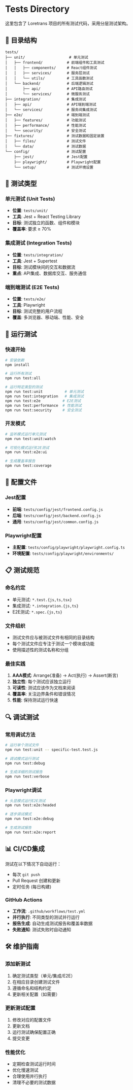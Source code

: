 # Tests Directory

这里包含了 Loretrans 项目的所有测试代码，采用分层测试架构。

## 📁 目录结构

```
tests/
├── unit/                    # 单元测试
│   ├── frontend/           # 前端组件和工具测试
│   │   ├── components/     # React组件测试
│   │   ├── services/       # 服务层测试
│   │   └── utils/          # 工具函数测试
│   └── backend/            # 后端逻辑测试
│       ├── api/            # API路由测试
│       └── services/       # 微服务测试
├── integration/            # 集成测试
│   ├── api/                # API端到端测试
│   └── services/           # 服务间集成测试
├── e2e/                    # 端到端测试
│   ├── features/           # 功能测试
│   ├── performance/        # 性能测试
│   └── security/           # 安全测试
├── fixtures/               # 测试数据和固定装置
│   ├── files/              # 测试文件
│   └── data/               # 测试数据
└── config/                 # 测试配置
    ├── jest/               # Jest配置
    ├── playwright/         # Playwright配置
    └── setup/              # 测试环境设置
```

## 🧪 测试类型

### 单元测试 (Unit Tests)
- **位置**: `tests/unit/`
- **工具**: Jest + React Testing Library
- **目标**: 测试独立的函数、组件和模块
- **覆盖率**: 要求 ≥ 70%

### 集成测试 (Integration Tests)  
- **位置**: `tests/integration/`
- **工具**: Jest + Supertest
- **目标**: 测试模块间的交互和数据流
- **重点**: API集成、数据库交互、服务通信

### 端到端测试 (E2E Tests)
- **位置**: `tests/e2e/`
- **工具**: Playwright
- **目标**: 测试完整的用户流程
- **覆盖**: 多浏览器、移动端、性能、安全

## 🚀 运行测试

### 快速开始
```bash
# 安装依赖
npm install

# 运行所有测试
npm run test:all

# 运行特定类型的测试
npm run test:unit          # 单元测试
npm run test:integration   # 集成测试
npm run test:e2e          # E2E测试
npm run test:performance  # 性能测试
npm run test:security     # 安全测试
```

### 开发模式
```bash
# 监听模式运行单元测试
npm run test:unit:watch

# 可视化模式运行E2E测试
npm run test:e2e:ui

# 生成覆盖率报告
npm run test:coverage
```

## 🔧 配置文件

### Jest配置
- **前端**: `tests/config/jest/frontend.config.js`
- **后端**: `tests/config/jest/backend.config.js`
- **通用**: `tests/config/jest/common.config.js`

### Playwright配置
- **主配置**: `tests/config/playwright/playwright.config.ts`
- **环境配置**: `tests/config/playwright/environments/`

## 📋 测试规范

### 命名约定
- 单元测试: `*.test.{js,ts,tsx}`
- 集成测试: `*.integration.{js,ts}`
- E2E测试: `*.spec.{js,ts}`

### 文件组织
- 测试文件应与被测试文件有相同的目录结构
- 每个测试文件应专注于测试一个模块或功能
- 使用描述性的测试名称和分组

### 最佳实践
1. **AAA模式**: Arrange(准备) → Act(执行) → Assert(断言)
2. **独立性**: 每个测试应该独立运行
3. **可读性**: 测试应该作为文档来阅读
4. **覆盖率**: 关注边界条件和错误情况
5. **性能**: 保持测试运行快速

## 🔍 调试测试

### 常用调试方法
```bash
# 运行单个测试文件
npm run test:unit -- specific-test.test.js

# 调试模式运行测试
npm run test:debug

# 生成详细的测试报告
npm run test:verbose
```

### Playwright调试
```bash
# 头显模式运行E2E测试
npm run test:e2e:headed

# 逐步调试模式
npm run test:e2e:debug

# 生成测试报告
npm run test:e2e:report
```

## 📊 CI/CD集成

测试在以下情况下自动运行：
- 每次 `git push`
- Pull Request 创建和更新
- 定时任务 (每日构建)

### GitHub Actions
- **工作流**: `.github/workflows/test.yml`
- **并行执行**: 不同类型的测试并行运行
- **报告生成**: 自动生成测试报告和覆盖率数据
- **失败通知**: 测试失败时自动通知

## 🛠️ 维护指南

### 添加新测试
1. 确定测试类型（单元/集成/E2E）
2. 在相应目录创建测试文件
3. 遵循命名和结构约定
4. 更新相关配置（如需要）

### 更新测试配置
1. 修改对应的配置文件
2. 更新文档
3. 运行测试确保配置正确
4. 提交变更

### 性能优化
- 定期检查测试运行时间
- 优化慢速测试
- 合理使用并行执行
- 清理不必要的测试数据 